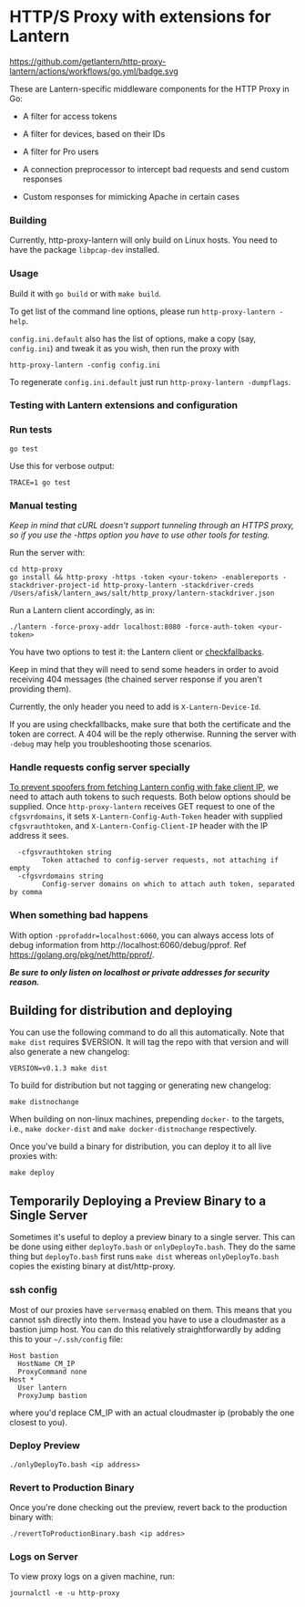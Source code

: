 # HTTP/S Proxy with extensions for Lantern

https://github.com/getlantern/http-proxy-lantern/actions/workflows/go.yml/badge.svg

These are Lantern-specific middleware components for the HTTP Proxy in Go:

* A filter for access tokens

* A filter for devices, based on their IDs

* A filter for Pro users

* A connection preprocessor to intercept bad requests and send custom responses

* Custom responses for mimicking Apache in certain cases

### Building

Currently, http-proxy-lantern will only build on Linux hosts. You need to have
the package `libpcap-dev` installed.

### Usage

Build it with `go build` or with `make build`.

To get list of the command line options, please run `http-proxy-lantern -help`.

`config.ini.default` also has the list of options, make a copy (say, `config.ini`) and tweak it as you wish, then run the proxy with

```
http-proxy-lantern -config config.ini
```

To regenerate `config.ini.default` just run `http-proxy-lantern -dumpflags`.

### Testing with Lantern extensions and configuration

### Run tests

```
go test
```

Use this for verbose output:

```
TRACE=1 go test
```

### Manual testing

*Keep in mind that cURL doesn't support tunneling through an HTTPS proxy, so if you use the -https option you have to use other tools for testing.*

Run the server with:

```
cd http-proxy
go install && http-proxy -https -token <your-token> -enablereports -stackdriver-project-id http-proxy-lantern -stackdriver-creds /Users/afisk/lantern_aws/salt/http_proxy/lantern-stackdriver.json
```

Run a Lantern client accordingly, as in:

```
./lantern -force-proxy-addr localhost:8080 -force-auth-token <your-token>
```

You have two options to test it: the Lantern client or [checkfallbacks](https://github.com/getlantern/lantern/tree/valencia/src/github.com/getlantern/checkfallbacks).

Keep in mind that they will need to send some headers in order to avoid receiving 404 messages (the chained server response if you aren't providing them).

Currently, the only header you need to add is `X-Lantern-Device-Id`.

If you are using checkfallbacks, make sure that both the certificate and the token are correct.  A 404 will be the reply otherwise.  Running the server with `-debug` may help you troubleshooting those scenarios.

### Handle requests config server specially

[To prevent spoofers from fetching Lantern config with fake client IP](https://github.com/getlantern/config-server/issues/4), we need to attach auth tokens to such requests.  Both below options should be supplied. Once `http-proxy-lantern` receives GET request to one of the `cfgsvrdomains`, it sets `X-Lantern-Config-Auth-Token` header with supplied `cfgsvrauthtoken`, and `X-Lantern-Config-Client-IP` header with the IP address it sees.

```
  -cfgsvrauthtoken string
        Token attached to config-server requests, not attaching if empty
  -cfgsvrdomains string
        Config-server domains on which to attach auth token, separated by comma
```

### When something bad happens

With option `-pprofaddr=localhost:6060`, you can always access lots of debug information from http://localhost:6060/debug/pprof. Ref https://golang.org/pkg/net/http/pprof/.

***Be sure to only listen on localhost or private addresses for security reason.***

## Building for distribution and deploying

You can use the following command to do all this automatically. Note that `make dist` requires $VERSION. It will tag the repo with that version and will also generate a new changelog:

```
VERSION=v0.1.3 make dist
```

To build for distribution but not tagging or generating new changelog:

```
make distnochange
```

When building on non-linux machines, prepending `docker-` to the targets, i.e., `make docker-dist` and `make docker-distnochange` respectively.

Once you've build a binary for distribution, you can deploy it to all live proxies with:

```
make deploy
```

## Temporarily Deploying a Preview Binary to a Single Server
Sometimes it's useful to deploy a preview binary to a single server. This can
be done using either `deployTo.bash` or `onlyDeployTo.bash`. They do the same
thing but `deployTo.bash` first runs `make dist` whereas `onlyDeployTo.bash`
copies the existing binary at dist/http-proxy.

### ssh config
Most of our proxies have `servermasq` enabled on them.
This means that you cannot ssh directly into them. Instead you have to use a cloudmaster as a bastion jump host.
You can do this relatively straightforwardly by adding this to your `~/.ssh/config` file:
```
Host bastion
  HostName CM_IP
  ProxyCommand none
Host *
  User lantern
  ProxyJump bastion
```
where you'd replace CM_IP with an actual cloudmaster ip (probably the one closest to you).


### Deploy Preview
```
./onlyDeployTo.bash <ip address>
```

### Revert to Production Binary
Once you're done checking out the preview, revert back to the production binary
with:

```
./revertToProductionBinary.bash <ip addres>
```

### Logs on Server
To view proxy logs on a given machine, run:

```
journalctl -e -u http-proxy
```

